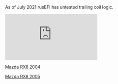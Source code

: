As of July 2021 rusEFI has untested trailing coil logic.

![x](https://rusefi.com/forum/download/file.php?id=7980)

[Mazda RX8 2004](Mazda-RX8-2004)

[Mazda RX8 2005](Mazda-RX8-2005)